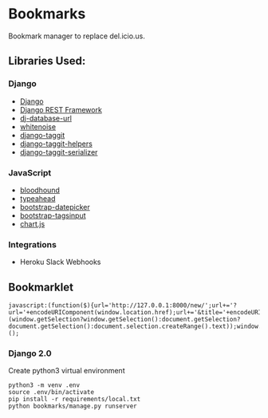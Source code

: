 # Bookmarks

Bookmark manager to replace del.icio.us.

## Libraries Used:

### Django
- [Django](https://www.djangoproject.com/)
- [Django REST Framework](http://www.django-rest-framework.org/)
- [dj-database-url](https://github.com/kennethreitz/dj-database-url)
- [whitenoise](https://github.com/evansd/whitenoise)
- [django-taggit](https://github.com/alex/django-taggit)
- [django-taggit-helpers](https://github.com/mfcovington/django-taggit-helpers)
- [django-taggit-serializer](https://github.com/glemmaPaul/django-taggit-serializer)

### JavaScript
- [bloodhound](https://github.com/twitter/typeahead.js)
- [typeahead](https://github.com/twitter/typeahead.js)
- [bootstrap-datepicker](https://github.com/eternicode/bootstrap-datepicker)
- [bootstrap-tagsinput](https://github.com/bootstrap-tagsinput/bootstrap-tagsinput)
- [chart.js](https://github.com/chartjs/Chart.js)

### Integrations
- Heroku Slack Webhooks

## Bookmarklet
```
javascript:(function($){url='http://127.0.0.1:8000/new/';url+='?url='+encodeURIComponent(window.location.href);url+='&title='+encodeURIComponent(document.title);url+='&description='+encodeURIComponent(''+(window.getSelection?window.getSelection():document.getSelection?document.getSelection():document.selection.createRange().text));window.open(url,"_self");})();
```

### Django 2.0

Create python3 virtual environment

```
python3 -m venv .env
source .env/bin/activate
pip install -r requirements/local.txt
python bookmarks/manage.py runserver
```